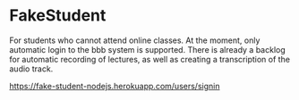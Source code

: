 # FakeStudent

For students who cannot attend online classes. At the moment, only automatic login to the bbb system is supported. There is already a backlog for automatic recording of lectures, as well as creating a transcription of the audio track.

https://fake-student-nodejs.herokuapp.com/users/signin
